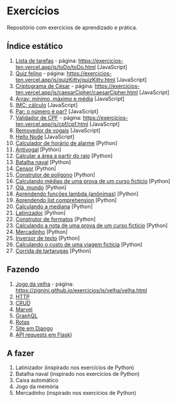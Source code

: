 # Exercícios 

Repositório com exercícios de aprendizado e prática. 

## Índice estático 

1. [Lista de tarefas](js/toDo/toDo.html) - página: https://exercicios-ten.vercel.app/js/toDo/toDo.html [JavaScript]
1. [Quiz felino](js/quizKitty/quizKitty.html) - página: https://exercicios-ten.vercel.app/js/quizKitty/quizKitty.html [JavaScript]
1. [Criptograma de César](js/caesarCipher/caesarCipher.js) - página: https://exercicios-ten.vercel.app/js/caesarCipher/caesarCipher.html [JavaScript]
1. [Array: mínimo, máximo e média](js/array.js) [JavaScript]
1. [IMC: cálculo](js/IMC.js) [JavaScript]
1. [Par: o número é par?](js/par.js) [JavaScript]
1. [Validador de CPF](js/node/cpf/cpf.html) - página: https://exercicios-ten.vercel.app/js/cpf/cpf.html [JavaScript]
1. [Removedor de vogais](js/devoweler.js) [JavaScript]
2. [Hello Node](js/Node/hello-node/app.js) [JavaScript]
3. [Calculador de horário de alarme](python/alarm.py) [Python]
4. [Antivogal](python/anti_vowel.py) [Python]
5. [Calcular a área a partir do raio]([python/area_from_radius.py) [Python]
6. [Batalha naval](python/battleship.py) [Python]
7. [Censor](python/censor.py) [Python]
8. [Construtor de polígono](python/custom_polygon.py) [Python]
9. [Calculando médias de uma prova de um curso fictício](python/exam_statistics.py) [Python]
10. [Olá, mundo](python/helloworld.py) [Python]
11. [Aprendendo funções lambda (anônimas)](python/lambda_functions.py) [Python]
12. [Aprendendo list comprehension](python/list_comprehension.py) [Python]
13. [Calculando a mediana](python/median.py) [Python]
14. [Latinizador](python/pyg_latin.py) [Python]
15. [Construtor de formatos](python/shapes.py) [Python]
16. [Calculando a nota de uma prova de um curso fictício](python/students.py) [Python]
17. [Mercadinho](python/supermarket.py) [Python]
18. [Inversor de texto](python/text_reverse.py) [Python]
19. [Calculando o custo de uma viagem fictícia](python/trip_cost.py) [Python]
20. [Corrida de tartarugas](python/turtle_race.py) [Python]

## Fazendo 
1. [Jogo da velha](js/velha/velha.js) - página: https://zignini.github.io/exercicios/js/velha/velha.html
2. [HTTP](js/Node/HTTP/app.js)
3. [CRUD](js/Node/CRUD/CRUD.js) 
4. [Marvel](js/Node/Marvel/index.js)
5. [GraphQL](js/Node/GraphQL/src/main.js) 
6. [Rotas](js/Node/routes/src/app.js)
7. [Site em Django](python/Django/index.html)
8. [API requests em Flask](python/Flask/hello%20world%20request/hello.py))

## A fazer 
1. Latinizador (inspirado nos exercícios de Python)
1. Batalha naval (inspirado nos exercícios de Python)
1. Caixa automático
1. Jogo da memória
1. Mercadinho (inspirado nos exercícios de Python)

